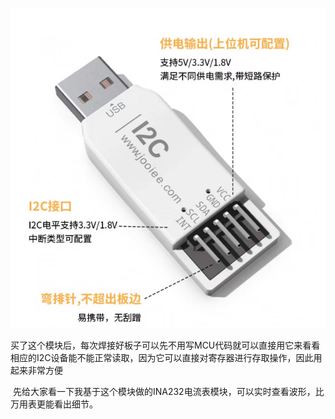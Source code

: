 
![](https://raw.githubusercontent.com/LeroyK111/pictureBed/master/20250422102209.png)

买了这个模块后，每次焊接好板子可以先不用写MCU代码就可以直接用它来看看相应的I2C设备能不能正常读取，因为它可以直接对寄存器进行存取操作，因此用起来非常方便

 先给大家看一下我基于这个模块做的INA232电流表模块，可以实时查看波形，比万用表更能看出细节。


